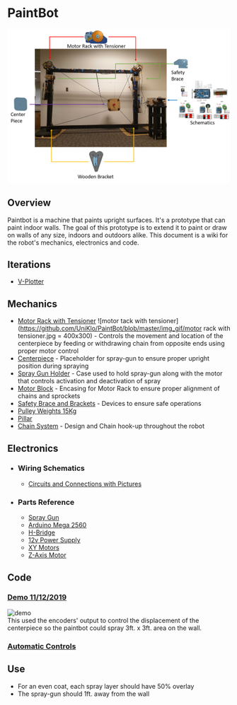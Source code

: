 # PaintBot
<!-- <img src="https://imgur.com/fasSOo4.jpg" width="700"> -->
![Paint Bot Image](https://github.com/UniKlo/PaintBot/blob/master/img_gif/Paintbot1.png)

## Overview
Paintbot is a machine that paints upright surfaces. It's a prototype that can paint indoor walls. The goal of this prototype is to extend it to paint or draw on walls of any size, indoors and outdoors alike. This document is a wiki for the robot's mechanics, electronics and code.

## Iterations
  * [V-Plotter](https://github.com/UniKlo/PaintBot/tree/master/Iterations/V-Plotter)
  
## Mechanics
  * [Motor Rack with Tensioner](https://github.com/UniKlo/PaintBot/tree/master/Mechanics/MotorRack)
![motor tack with tensioner](https://github.com/UniKlo/PaintBot/blob/master/img_gif/motor rack with tensioner.jpg = 400x300) - Controls the movement and location of the centerpiece by feeding or withdrawing chain from opposite ends using proper motor control
  * [Centerpiece](https://github.com/UniKlo/PaintBot/tree/master/Mechanics/Centerpiece) - Placeholder for spray-gun to ensure proper upright position during spraying
  * [Spray Gun Holder](https://github.com/UniKlo/PaintBot/tree/master/Mechanics/SprayGunHolder) - Case used to hold spray-gun along with the motor that controls activation and deactivation of spray
  * [Motor Block](https://github.com/UniKlo/PaintBot/tree/master/Mechanics/MotorBlock) - Encasing for Motor Rack to ensure proper alignment of chains and sprockets
  * [Safety Brace and Brackets](https://github.com/UniKlo/PaintBot/tree/master/Mechanics/PulleySystem) - Devices to ensure safe operations
  * [Pulley Weights 15Kg](https://github.com/UniKlo/PaintBot/tree/master/Mechanics/PulleyWeights)
  * [Pillar](https://github.com/UniKlo/PaintBot/tree/master/Mechanics/Pillar)
  * [Chain System](https://github.com/UniKlo/PaintBot/tree/master/Mechanics/ChainSystem) - Design and Chain hook-up throughout the robot


## Electronics
  - ### Wiring Schematics
    * [Circuits and Connections with Pictures](https://github.com/UniKlo/PaintBot/tree/master/Electronics/Wiring)
  
  - ###  Parts Reference
    * [Spray Gun](https://www.amazon.com/Graco-257025-Project-Painter-Sprayer/dp/B004Z2090U/ref=asc_df_B004Z2090U/?tag=hyprod-20&linkCode=df0&hvadid=198077767340&hvpos=1o2&hvnetw=g&hvrand=15997159825197345473&hvpone=&hvptwo=&hvqmt=&hvdev=c&hvdvcmdl=&hvlocint=&hvlocphy=9032020&hvtargid=pla-373698499647&psc=1)
    * [Arduino Mega 2560](https://store.arduino.cc/usa/mega-2560-r3)
    * [H-Bridge](https://www.amazon.com/HiLetgo-BTS7960-Driver-Arduino-Current/dp/B00WSN98DC)
    * [12v Power Supply](https://www.amazon.com/MENZO-Universal-Regulated-Switching-Computer/dp/B06VWV5YCH)
    * [XY Motors](https://electricscooterparts.com/motors-my6812.html)
    * [Z-Axis Motor](https://www.makermadecnc.com/product/z-axis-replacement-motor/)

## Code
### [Demo 11/12/2019](https://github.com/UniKlo/PaintBot/tree/master/DEMO_code) <br/>
![demo](https://github.com/UniKlo/PaintBot/blob/master/img_gif/demo.gif)<br/>
This used the encoders' output to control the displacement of the centerpiece so the paintbot could spray 3ft. x 3ft. area on the wall.

### [Automatic Controls](https://github.com/UniKlo/PaintBot/tree/master/Automatic_Controls)

## Use
 * For an even coat, each spray layer should have 50% overlay
 * The spray-gun should 1ft. away from the wall
